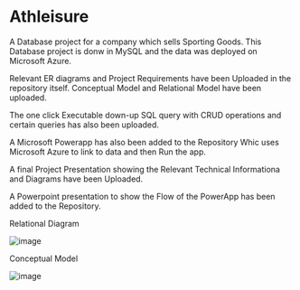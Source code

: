 # Athleisure
A Database project for a company which sells Sporting Goods. 
This Database project is donw in MySQL and the data was deployed on Microsoft Azure. 

Relevant ER diagrams and Project Requirements have been Uploaded in the repository itself. 
Conceptual Model and Relational Model have been uploaded. 

The one click Executable down-up SQL query with CRUD operations and certain queries has also been uploaded. 

A Microsoft Powerapp has also been added to the Repository Whic uses Microsoft Azure to link to data and then Run the app. 

A final Project Presentation showing the Relevant Technical Informationa and Diagrams have been Uploaded. 

A Powerpoint presentation to show the Flow of the PowerApp has been added to the Repository. 

Relational Diagram 


![image](https://user-images.githubusercontent.com/54928543/132106972-b1916a04-c43c-4b3b-8626-6106d785f947.png)

Conceptual Model 


![image](https://user-images.githubusercontent.com/54928543/132106935-44bdd357-347f-4996-95c0-c5b2199f5837.png)



